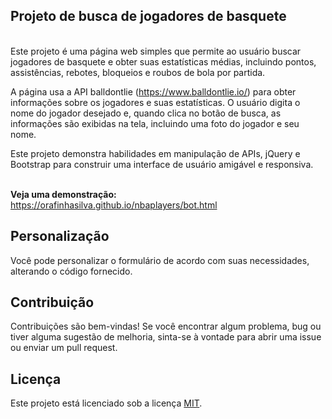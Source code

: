 ##  <b>Projeto de busca de jogadores de basquete<br></b>
</br>
Este projeto é uma página web simples que permite ao usuário buscar jogadores de basquete e obter suas estatísticas médias, incluindo pontos, assistências, rebotes, bloqueios e roubos de bola por partida.

A página usa a API balldontlie (https://www.balldontlie.io/) para obter informações sobre os jogadores e suas estatísticas. O usuário digita o nome do jogador desejado e, quando clica no botão de busca, as informações são exibidas na tela, incluindo uma foto do jogador e seu nome.

Este projeto demonstra habilidades em manipulação de APIs, jQuery e Bootstrap para construir uma interface de usuário amigável e responsiva.

</br><b>Veja uma demonstração:</b>
https://orafinhasilva.github.io/nbaplayers/bot.html

## Personalização

Você pode personalizar o formulário de acordo com suas necessidades, alterando o código fornecido.

## Contribuição

Contribuições são bem-vindas! Se você encontrar algum problema, bug ou tiver alguma sugestão de melhoria, sinta-se à vontade para abrir uma issue ou enviar um pull request.

## Licença

Este projeto está licenciado sob a licença [MIT](https://github.com/orafinhasilva/nbaplayers/blob/main/LICENSE).
